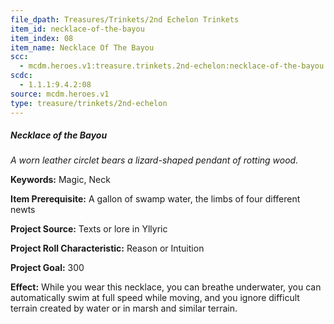 ```yaml
---
file_dpath: Treasures/Trinkets/2nd Echelon Trinkets
item_id: necklace-of-the-bayou
item_index: 08
item_name: Necklace Of The Bayou
scc:
  - mcdm.heroes.v1:treasure.trinkets.2nd-echelon:necklace-of-the-bayou
scdc:
  - 1.1.1:9.4.2:08
source: mcdm.heroes.v1
type: treasure/trinkets/2nd-echelon
---
```


##### Necklace of the Bayou

*A worn leather circlet bears a lizard-shaped pendant of rotting wood.*

**Keywords:** Magic, Neck

**Item Prerequisite:** A gallon of swamp water, the limbs of four different newts

**Project Source:** Texts or lore in Yllyric

**Project Roll Characteristic:** Reason or Intuition

**Project Goal:** 300

**Effect:** While you wear this necklace, you can breathe underwater, you can automatically swim at full speed while moving, and you ignore difficult terrain created by water or in marsh and similar terrain.
